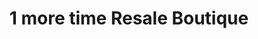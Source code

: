---
title: "1 more time Resale Boutique"
url: /rogers-city/1-more-time-resale-boutique/
shop: charity
---